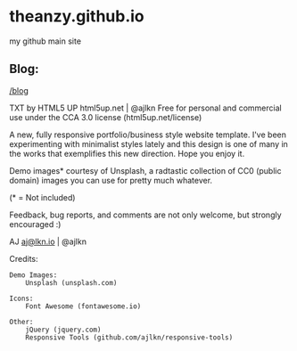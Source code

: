 # theanzy.github.io
my github main site

## Blog:
[/blog](https://theanzy.github.io/blog)


TXT by HTML5 UP
html5up.net | @ajlkn
Free for personal and commercial use under the CCA 3.0 license (html5up.net/license)


A new, fully responsive portfolio/business style website template. I've been experimenting
with minimalist styles lately and this design is one of many in the works that exemplifies
this new direction. Hope you enjoy it.

Demo images* courtesy of Unsplash, a radtastic collection of CC0 (public domain) images
you can use for pretty much whatever.

(* = Not included)

Feedback, bug reports, and comments are not only welcome, but strongly encouraged :)

AJ
aj@lkn.io | @ajlkn


Credits:

	Demo Images:
		Unsplash (unsplash.com)

	Icons:
		Font Awesome (fontawesome.io)

	Other:
		jQuery (jquery.com)
		Responsive Tools (github.com/ajlkn/responsive-tools)